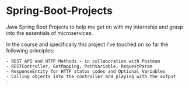 # Spring-Boot-Projects
Java Spring Boot Projects to help me get on with my internship and grasp into the essentials of microservices.

In the course and specifically this project I've touched on so far the following principles:
    
    - REST API and HTTP Methods - in collaboration with Postman
    - RESTController, GetMapping, PathVariable, RequestParam
    - ResponseEntity for HTTP status codes and Optional Variables
    - Calling objects into the controller and playing with the output
    - 
